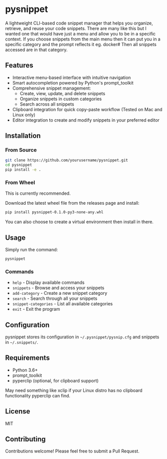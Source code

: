 
# pysnippet

A lightweight CLI-based code snippet manager that helps you organize, retrieve, and reuse your code snippets. There
are many like this but I wanted one that would have just a menu and allow you to be in a specific context. If you
choose snippets from the main menu then it can put you in a specific category and the prompt reflects it eg. docker#
Then all snippets accessed are in that category.

## Features

- Interactive menu-based interface with intuitive navigation
- Smart autocompletion powered by Python's prompt_toolkit
- Comprehensive snippet management:
  - Create, view, update, and delete snippets
  - Organize snippets in custom categories
  - Search across all snippets
- Clipboard integration for quick copy-paste workflow (Tested on Mac and Linux only)
- Editor integration to create and modify snippets in your preferred editor

## Installation


### From Source

```bash
git clone https://github.com/yourusername/pysnippet.git
cd pysnippet
pip install -e .
```

### From Wheel
This is currently recommended.

Download the latest wheel file from the releases page and install:

```bash
pip install pysnippet-0.1.0-py3-none-any.whl
```
You can also choose to create a virtual environment then install in there.

## Usage

Simply run the command:

```bash
pysnippet
```

### Commands

- `help` - Display available commands
- `snippets` - Browse and access your snippets
- `add-category` - Create a new snippet category
- `search` - Search through all your snippets
- `snippet-categories` - List all available categories
- `exit` - Exit the program

## Configuration

pysnippet stores its configuration in `~/.pysnippet/pysnip.cfg` and snippets in `~/.snippets/`.

## Requirements

- Python 3.6+
- prompt_toolkit
- pyperclip (optional, for clipboard support)

May need something like xclip if your Linux distro has no clipboard functionality pyperclip can find.

## License

MIT

## Contributing

Contributions welcome! Please feel free to submit a Pull Request.
